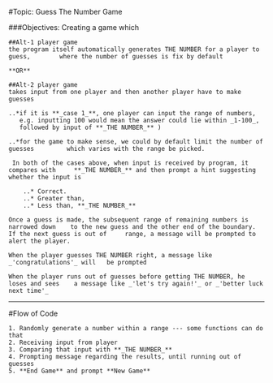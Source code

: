#Topic: Guess The Number Game

###Objectives: Creating a game which 

	##Alt-1 player game
	the program itself automatically generates THE NUMBER for a player to guess,		where the number of guesses is fix by default

	**OR**

	##Alt-2 player game
	takes input from one player and then another player have to make guesses
		
	..*if it is **_case 1_**, one player can input the range of numbers,
	   e.g. inputting 100 would mean the answer could lie within _1-100_,
	   followed by input of **_THE NUMBER_** )

	..*for the game to make sense, we could by default limit the number of guesses		   which varies with the range be picked.

	 In both of the cases above, when input is received by program, it compares with	 **_THE NUMBER_** and then prompt a hint suggesting whether the input is 

		..* Correct.
		..* Greater than,
		..* Less than, **_THE NUMBER_**

	Once a guess is made, the subsequent range of remaining numbers is narrowed down 	to the new guess and the other end of the boundary. If the next guess is out of  	range, a message will be prompted to alert the player.

	When the player guesses THE NUMBER right, a message like _'congratulations'_ will	be prompted

	When the player runs out of guesses before getting THE NUMBER, he loses and sees 	a message like _'let's try again!'_ or _'better luck next time'_  

---

#Flow of Code

	
	1. Randomly generate a number within a range --- some functions can do that
	2. Receiving input from player
	3. Comparing that input with **_THE NUMBER_**
	4. Prompting message regarding the results, until running out of guesses
	5. **End Game** and prompt **New Game**
